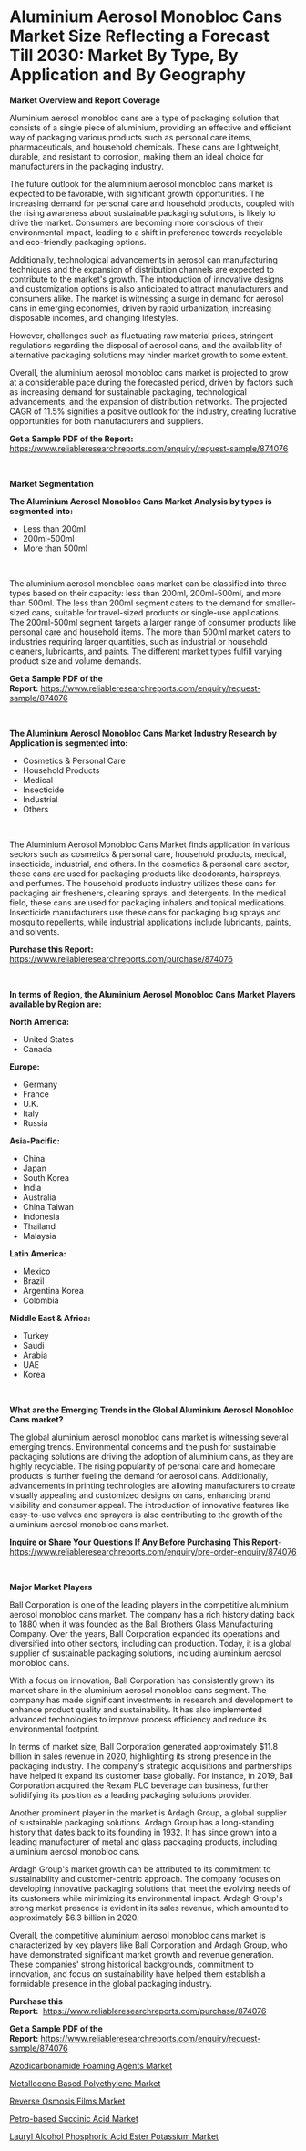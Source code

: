 <p><h1>Aluminium Aerosol Monobloc Cans Market Size Reflecting a Forecast Till 2030: Market By Type, By Application and By Geography</h1></p><p><strong>Market Overview and Report Coverage</strong></p>
<p><p>Aluminium aerosol monobloc cans are a type of packaging solution that consists of a single piece of aluminium, providing an effective and efficient way of packaging various products such as personal care items, pharmaceuticals, and household chemicals. These cans are lightweight, durable, and resistant to corrosion, making them an ideal choice for manufacturers in the packaging industry.</p><p>The future outlook for the aluminium aerosol monobloc cans market is expected to be favorable, with significant growth opportunities. The increasing demand for personal care and household products, coupled with the rising awareness about sustainable packaging solutions, is likely to drive the market. Consumers are becoming more conscious of their environmental impact, leading to a shift in preference towards recyclable and eco-friendly packaging options.</p><p>Additionally, technological advancements in aerosol can manufacturing techniques and the expansion of distribution channels are expected to contribute to the market's growth. The introduction of innovative designs and customization options is also anticipated to attract manufacturers and consumers alike. The market is witnessing a surge in demand for aerosol cans in emerging economies, driven by rapid urbanization, increasing disposable incomes, and changing lifestyles.</p><p>However, challenges such as fluctuating raw material prices, stringent regulations regarding the disposal of aerosol cans, and the availability of alternative packaging solutions may hinder market growth to some extent.</p><p>Overall, the aluminium aerosol monobloc cans market is projected to grow at a considerable pace during the forecasted period, driven by factors such as increasing demand for sustainable packaging, technological advancements, and the expansion of distribution networks. The projected CAGR of 11.5% signifies a positive outlook for the industry, creating lucrative opportunities for both manufacturers and suppliers.</p></p>
<p><strong>Get a Sample PDF of the Report:</strong> <a href="https://www.reliableresearchreports.com/enquiry/request-sample/874076">https://www.reliableresearchreports.com/enquiry/request-sample/874076</a></p>
<p>&nbsp;</p>
<p><strong>Market Segmentation</strong></p>
<p><strong>The Aluminium Aerosol Monobloc Cans Market Analysis by types is segmented into:</strong></p>
<p><ul><li>Less than 200ml</li><li>200ml-500ml</li><li>More than 500ml</li></ul></p>
<p>&nbsp;</p>
<p><p>The aluminium aerosol monobloc cans market can be classified into three types based on their capacity: less than 200ml, 200ml-500ml, and more than 500ml. The less than 200ml segment caters to the demand for smaller-sized cans, suitable for travel-sized products or single-use applications. The 200ml-500ml segment targets a larger range of consumer products like personal care and household items. The more than 500ml market caters to industries requiring larger quantities, such as industrial or household cleaners, lubricants, and paints. The different market types fulfill varying product size and volume demands.</p></p>
<p><strong>Get a Sample PDF of the Report:</strong>&nbsp;<a href="https://www.reliableresearchreports.com/enquiry/request-sample/874076">https://www.reliableresearchreports.com/enquiry/request-sample/874076</a></p>
<p>&nbsp;</p>
<p><strong>The Aluminium Aerosol Monobloc Cans Market Industry Research by Application is segmented into:</strong></p>
<p><ul><li>Cosmetics & Personal Care</li><li>Household Products</li><li>Medical</li><li>Insecticide</li><li>Industrial</li><li>Others</li></ul></p>
<p>&nbsp;</p>
<p><p>The Aluminium Aerosol Monobloc Cans Market finds application in various sectors such as cosmetics & personal care, household products, medical, insecticide, industrial, and others. In the cosmetics & personal care sector, these cans are used for packaging products like deodorants, hairsprays, and perfumes. The household products industry utilizes these cans for packaging air fresheners, cleaning sprays, and detergents. In the medical field, these cans are used for packaging inhalers and topical medications. Insecticide manufacturers use these cans for packaging bug sprays and mosquito repellents, while industrial applications include lubricants, paints, and solvents.</p></p>
<p><strong>Purchase this Report:</strong>&nbsp; <a href="https://www.reliableresearchreports.com/purchase/874076">https://www.reliableresearchreports.com/purchase/874076</a></p>
<p>&nbsp;</p>
<p><strong>In terms of Region, the Aluminium Aerosol Monobloc Cans Market Players available by Region are:</strong></p>
<p>
    <p> <strong> North America: </strong>
        <ul>
            <li>United States</li>
            <li>Canada</li>
        </ul>
        </p> 
    <p> <strong> Europe: </strong>
        <ul>
            <li>Germany</li>
            <li>France</li>
            <li>U.K.</li>
            <li>Italy</li>
            <li>Russia</li>
        </ul>
        </p> 
    <p> <strong> Asia-Pacific: </strong>
        <ul>
            <li>China</li>
            <li>Japan</li>
            <li>South Korea</li>
            <li>India</li>
            <li>Australia</li>
            <li>China Taiwan</li>
            <li>Indonesia</li>
            <li>Thailand</li>
            <li>Malaysia</li>
        </ul>
        </p> 
    <p> <strong> Latin America: </strong>
        <ul>
            <li>Mexico</li>
            <li>Brazil</li>
            <li>Argentina Korea</li>
            <li>Colombia</li>
        </ul>
        </p> 
    <p> <strong> Middle East & Africa: </strong>
        <ul>
            <li>Turkey</li>
            <li>Saudi</li>
            <li>Arabia</li>
            <li>UAE</li>
            <li>Korea</li>
        </ul>
    </p>
    </p>
<p>&nbsp;</p>
<p><strong>What are the Emerging Trends in the Global Aluminium Aerosol Monobloc Cans market?</strong></p>
<p><p>The global aluminium aerosol monobloc cans market is witnessing several emerging trends. Environmental concerns and the push for sustainable packaging solutions are driving the adoption of aluminium cans, as they are highly recyclable. The rising popularity of personal care and homecare products is further fueling the demand for aerosol cans. Additionally, advancements in printing technologies are allowing manufacturers to create visually appealing and customized designs on cans, enhancing brand visibility and consumer appeal. The introduction of innovative features like easy-to-use valves and sprayers is also contributing to the growth of the aluminium aerosol monobloc cans market.</p></p>
<p><strong>Inquire or Share Your Questions If Any Before Purchasing This Report</strong>- <a href="https://www.reliableresearchreports.com/enquiry/pre-order-enquiry/874076">https://www.reliableresearchreports.com/enquiry/pre-order-enquiry/874076</a></p>
<p>&nbsp;</p>
<p><strong>Major Market Players</strong></p>
<p><p>Ball Corporation is one of the leading players in the competitive aluminium aerosol monobloc cans market. The company has a rich history dating back to 1880 when it was founded as the Ball Brothers Glass Manufacturing Company. Over the years, Ball Corporation expanded its operations and diversified into other sectors, including can production. Today, it is a global supplier of sustainable packaging solutions, including aluminium aerosol monobloc cans.</p><p>With a focus on innovation, Ball Corporation has consistently grown its market share in the aluminium aerosol monobloc cans segment. The company has made significant investments in research and development to enhance product quality and sustainability. It has also implemented advanced technologies to improve process efficiency and reduce its environmental footprint.</p><p>In terms of market size, Ball Corporation generated approximately $11.8 billion in sales revenue in 2020, highlighting its strong presence in the packaging industry. The company's strategic acquisitions and partnerships have helped it expand its customer base globally. For instance, in 2019, Ball Corporation acquired the Rexam PLC beverage can business, further solidifying its position as a leading packaging solutions provider.</p><p>Another prominent player in the market is Ardagh Group, a global supplier of sustainable packaging solutions. Ardagh Group has a long-standing history that dates back to its founding in 1932. It has since grown into a leading manufacturer of metal and glass packaging products, including aluminium aerosol monobloc cans.</p><p>Ardagh Group's market growth can be attributed to its commitment to sustainability and customer-centric approach. The company focuses on developing innovative packaging solutions that meet the evolving needs of its customers while minimizing its environmental impact. Ardagh Group's strong market presence is evident in its sales revenue, which amounted to approximately $6.3 billion in 2020.</p><p>Overall, the competitive aluminium aerosol monobloc cans market is characterized by key players like Ball Corporation and Ardagh Group, who have demonstrated significant market growth and revenue generation. These companies' strong historical backgrounds, commitment to innovation, and focus on sustainability have helped them establish a formidable presence in the global packaging industry.</p></p>
<p><strong>Purchase this Report:</strong>&nbsp;&nbsp;<a href="https://www.reliableresearchreports.com/purchase/874076">https://www.reliableresearchreports.com/purchase/874076</a></p>
<p></p>
<p><strong>Get a Sample PDF of the Report:</strong>&nbsp;<a href="https://www.reliableresearchreports.com/enquiry/request-sample/874076">https://www.reliableresearchreports.com/enquiry/request-sample/874076</a></p>
<p><p><a href="https://medium.com/@mikeflatley6362/azodicarbonamide-foaming-agents-market-competitive-analysis-market-trends-and-forecast-to-2030-34c38bc6d5ee">Azodicarbonamide Foaming Agents Market</a></p><p><a href="https://medium.com/@lauryframi644/metallocene-based-polyethylene-market-insights-into-market-cagr-market-trends-and-growth-cbbe6c073785">Metallocene Based Polyethylene Market</a></p><p><a href="https://medium.com/@ameliahaleyi77567/reverse-osmosis-films-market-exploring-market-share-market-trends-and-future-growth-b243b85de35d">Reverse Osmosis Films Market</a></p><p><a href="https://medium.com/@itzelheller546/petro-based-succinic-acid-market-trends-and-market-analysis-forecasted-for-period-2023-2030-c8c376d52f07">Petro-based Succinic Acid Market</a></p><p><a href="https://medium.com/@briaabshire64/lauryl-alcohol-phosphoric-acid-ester-potassium-market-trends-forecast-and-competitive-analysis-41d3772353c3">Lauryl Alcohol Phosphoric Acid Ester Potassium Market</a></p></p>